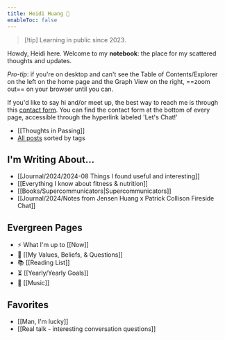 ```yaml
---
title: Heidi Huang 🤠
enableToc: false
---
```

> [!tip] Learning in public since 2023.

Howdy, Heidi here. Welcome to my **notebook**: the place for my scattered thoughts and updates. 

*Pro-tip*: if you're on desktop and can't see the Table of Contents/Explorer on the left on the home page and the Graph View on the right, ==zoom out== on your browser until you can.

If you'd like to say hi and/or meet up, the best way to reach me is through this [contact form](https://heidihuang.xyz/contact). You can find the contact form at the bottom of every page, accessible through the hyperlink labeled 'Let's Chat!'

- [[Thoughts in Passing]]
- [All posts](https://heidihuang.com/tags/) sorted by tags
## I'm Writing About...
- [[Journal/2024/2024-08 Things I found useful and interesting]]
- [[Everything I know about fitness & nutrition]]
- [[Books/Supercommunicators|Supercommunicators]]
- [[Journal/2024/Notes from Jensen Huang x Patrick Collison Fireside Chat]]
## Evergreen Pages
- ⚡️ What I'm up to [[Now]]
- 🎯 [[My Values, Beliefs, & Questions]]
- 📚 [[Reading List]]
- ⏳ [[Yearly/Yearly Goals]]
- 🎸 [[Music]]

## Favorites
- [[Man, I'm lucky]]
- [[Real talk - interesting conversation questions]]